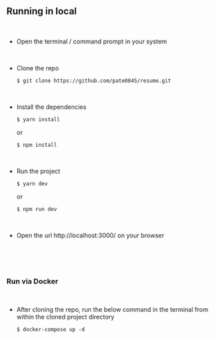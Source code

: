 ## Running in local

<br>

- Open the terminal / command prompt in your system

  <br>

- Clone the repo

  ```
  $ git clone https://github.com/pate0845/resume.git
  ```

  <br>

- Install the dependencies

  ```
  $ yarn install
  ```

  or

  ```
  $ npm install
  ```

  <br>

- Run the project

  ```
  $ yarn dev
  ```

  or

  ```
  $ npm run dev
  ```

  <br>

- Open the url http://localhost:3000/ on your browser

<br><br><br>

### Run via Docker

<br>

- After cloning the repo, run the below command in the terminal from within the cloned project directory

  ```
  $ docker-compose up -d
  ```
